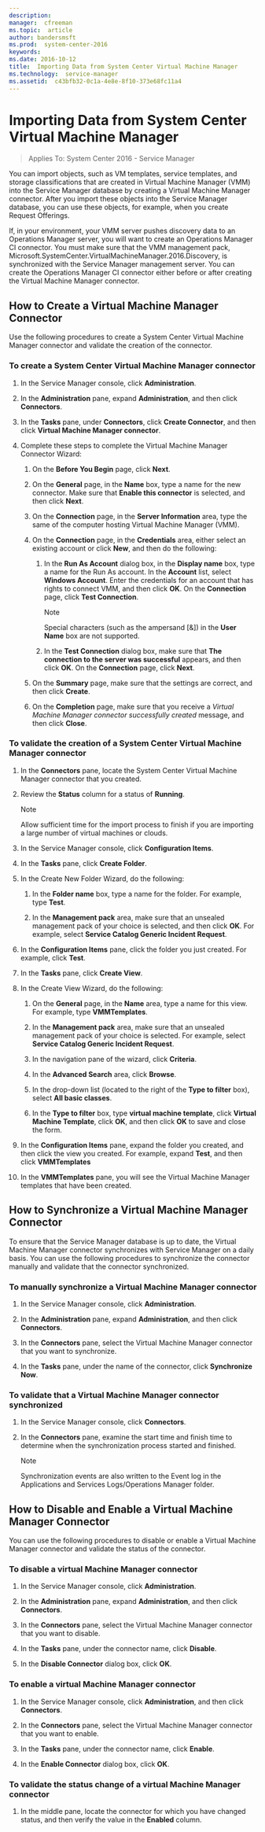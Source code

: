 ```yaml
---
description:  
manager:  cfreeman
ms.topic:  article
author: bandersmsft
ms.prod:  system-center-2016
keywords:  
ms.date: 2016-10-12
title:  Importing Data from System Center Virtual Machine Manager
ms.technology:  service-manager
ms.assetid:  c43bfb32-0c1a-4e8e-8f10-373e68fc11a4
---
```


# Importing Data from System Center Virtual Machine Manager

>Applies To: System Center 2016 - Service Manager

You can import objects, such as VM templates, service templates, and storage classifications that are created in Virtual Machine Manager (VMM) into the Service Manager database by creating a Virtual Machine Manager connector. After you import these objects into the Service Manager database, you can use these objects, for example, when you create Request Offerings.

If, in your environment, your VMM server pushes discovery data to an Operations Manager server, you will want to create an Operations Manager CI connector. You must make sure that the VMM management pack, Microsoft.SystemCenter.VirtualMachineManager.2016.Discovery, is synchronized with the Service Manager management server. You can create the Operations Manager CI connector either before or after creating the Virtual Machine Manager connector.

## How to Create a Virtual Machine Manager Connector

Use the following procedures to create a System Center Virtual Machine Manager connector and validate the creation of the connector.

### To create a System Center Virtual Machine Manager connector

1.  In the Service Manager console, click **Administration**.

2.  In the **Administration** pane, expand **Administration**, and then click **Connectors**.

3.  In the **Tasks** pane, under **Connectors**, click **Create Connector**, and then click **Virtual Machine Manager connector**.

4.  Complete these steps to complete the Virtual Machine Manager Connector Wizard:

    1.  On the **Before You Begin** page, click **Next**.

    2.  On the **General** page, in the **Name** box, type a name for the new connector. Make sure that **Enable this connector** is selected, and then click **Next**.

    3.  On the **Connection** page, in the **Server Information** area, type the same of the computer hosting Virtual Machine Manager (VMM).

    4.  On the **Connection** page, in the **Credentials** area, either select an existing account or click **New**, and then do the following:

        1.  In the **Run As Account** dialog box, in the **Display name** box, type a name for the Run As account. In the **Account** list, select **Windows Account**. Enter the credentials for an account that has rights to connect VMM, and then click **OK**. On the **Connection** page, click **Test Connection**.

            > [!NOTE]
            > Special characters (such as the ampersand [&]) in the **User Name** box are not supported.

        2.  In the **Test Connection** dialog box, make sure that **The connection to the server was successful** appears, and then click **OK**. On the **Connection** page, click **Next**.

    5.  On the **Summary** page, make sure that the settings are correct, and then click **Create**.

    6.  On the **Completion** page, make sure that you receive a *Virtual Machine Manager connector successfully created* message, and then click **Close**.

### To validate the creation of a System Center Virtual Machine Manager connector

1.  In the **Connectors** pane, locate the System Center Virtual Machine Manager connector that you created.

2.  Review the **Status** column for a status of **Running**.

    > [!NOTE]
    > Allow sufficient time for the import process to finish if you are importing a large number of virtual machines or clouds.

3.  In the Service Manager console, click **Configuration Items**.

4.  In the **Tasks** pane, click **Create Folder**.

5.  In the Create New Folder Wizard, do the following:

    1.  In the **Folder name** box, type a name for the folder. For example, type **Test**.

    2.  In the **Management pack** area, make sure that an unsealed management pack of your choice is selected, and then click **OK**. For example, select **Service Catalog Generic Incident Request**.

6.  In the **Configuration Items** pane, click the folder you just created. For example, click **Test**.

7.  In the **Tasks** pane, click **Create View**.

8.  In the Create View Wizard, do the following:

    1.  On the **General** page, in the **Name** area, type a name for this view. For example, type **VMMTemplates**.

    2.  In the **Management pack** area, make sure that an unsealed management pack of your choice is selected. For example, select **Service Catalog Generic Incident Request**.

    3.  In the navigation pane of the wizard, click **Criteria**.

    4.  In the **Advanced Search** area, click **Browse**.

    5.  In the drop-down list (located to the right of the **Type to filter** box), select **All basic classes**.

    6.  In the **Type to filter** box, type **virtual machine template**, click **Virtual Machine Template**, click **OK**, and then click **OK** to save and close the form.

9. In the **Configuration Items** pane, expand the folder you created, and then click the view you created. For example, expand **Test**, and then click **VMMTemplates**

10. In the **VMMTemplates** pane, you will see the Virtual Machine Manager templates that have been created.



## How to Synchronize a Virtual Machine Manager Connector

To ensure that the Service Manager database is up to date, the Virtual Machine Manager connector synchronizes with Service Manager on a daily basis. You can use the following procedures to synchronize the connector manually and validate that the connector synchronized.

### To manually synchronize a Virtual Machine Manager connector

1.  In the Service Manager console, click **Administration**.

2.  In the **Administration** pane, expand **Administration**, and then click **Connectors**.

3.  In the **Connectors** pane, select the Virtual Machine Manager connector that you want to synchronize.

4.  In the **Tasks** pane, under the name of the connector, click **Synchronize Now**.

### To validate that a Virtual Machine Manager connector synchronized

1.  In the Service Manager console, click **Connectors**.

2.  In the **Connectors** pane, examine the start time and finish time to determine when the synchronization process started and finished.

    > [!NOTE]
    > Synchronization events are also written to the Event log in the Applications and Services Logs/Operations Manager folder.



## How to Disable and Enable a Virtual Machine Manager Connector
You can use the following procedures to disable or enable a Virtual Machine Manager connector and validate the status of the connector.

### To disable a virtual Machine Manager connector

1.  In the Service Manager console, click **Administration**.

2.  In the **Administration** pane, expand **Administration**, and then click **Connectors**.

3.  In the **Connectors** pane, select the Virtual Machine Manager connector that you want to disable.

4.  In the **Tasks** pane, under the connector name, click **Disable**.

5.  In the **Disable Connector** dialog box, click **OK**.

### To enable a virtual Machine Manager connector

1.  In the Service Manager console, click **Administration**, and then click **Connectors**.

2.  In the **Connectors** pane, select the Virtual Machine Manager connector that you want to enable.

3.  In the **Tasks** pane, under the connector name, click **Enable**.

4.  In the **Enable Connector** dialog box, click **OK**.

### To validate the status change of a virtual Machine Manager connector

1.  In the middle pane, locate the connector for which you have changed status, and then verify the value in the **Enabled** column.
